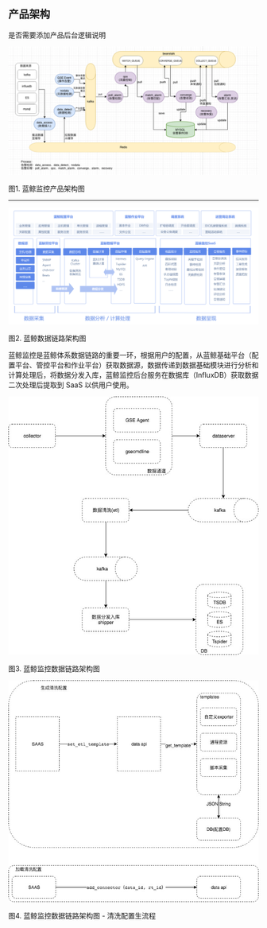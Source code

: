 ## 产品架构

是否需要添加产品后台逻辑说明

![Architecture](../media/product_Architecture_new.png)

图1. 蓝鲸监控产品架构图

---

![Architecture](../media/Architecture.png)

图2. 蓝鲸数据链路架构图

蓝鲸监控是蓝鲸体系数据链路的重要一环，根据用户的配置，从蓝鲸基础平台（配置平台、管控平台和作业平台）获取数据源，数据传递到数据基础模块进行分析和计算处理后，将数据分发入库，蓝鲸监控后台服务在数据库（InfluxDB）获取数据二次处理后提取到 SaaS 以供用户使用。

![Architecture](../media/monitor_backstage_logic.jpg)

图3. 蓝鲸监控数据链路架构图

![](../media/monitor_backstage_logic2.jpg)

图4. 蓝鲸监控数据链路架构图 - 清洗配置生流程
